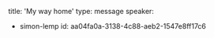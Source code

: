 title: 'My way home'
type: message
speaker:
  - simon-lemp
id: aa04fa0a-3138-4c88-aeb2-1547e8ff17c6
